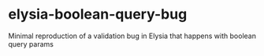 # elysia-boolean-query-bug
Minimal reproduction of a validation bug in Elysia that happens with boolean query params
